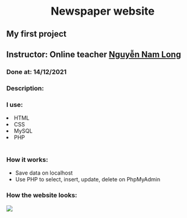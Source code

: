 <h1 align = "center">Newspaper website</h1>
<h2>My first project</h2>
<h2>Instructor: Online teacher <a href = "https://github.com/J2TeamNNL">Nguyễn Nam Long</a></h2>
<h3>Done at: 14/12/2021</h3>
<h3>Description:</h3>
<h3>I use:</h3
<ul>
	<li>HTML</li>
	<li>CSS</li>
	<li>MySQL</li>
	<li>PHP</li>
</ul>
<br>
<h3>How it works:</h3>
<ul>
	<li>Save data on localhost</li>
	<li>Use PHP to select, insert, update, delete on PhpMyAdmin</li>
</ul>
<h3>How the website looks:</h3>

<img src = "https://github.com/maoleng/media/blob/huuloc/newspaper-website.gif?raw=true">
